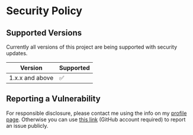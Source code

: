 # Security Policy

## Supported Versions

Currently all versions of this project are
being supported with security updates.

| Version         | Supported          |
| --------------- | ------------------ |
| 1.x.x and above | :white_check_mark: |

## Reporting a Vulnerability

For responsible disclosure, please contact me using the info on my [profile page](https://github.com/thomasleplus). Otherwise you can use [this link](https://github.com/leplusorg/openid-connect-provider-debugger/issues/new?assignees=thomasleplus&labels=security&template=security_vulnerability.md&title=%5BVULN%5D) (GitHub account required) to report an issue publicly.
